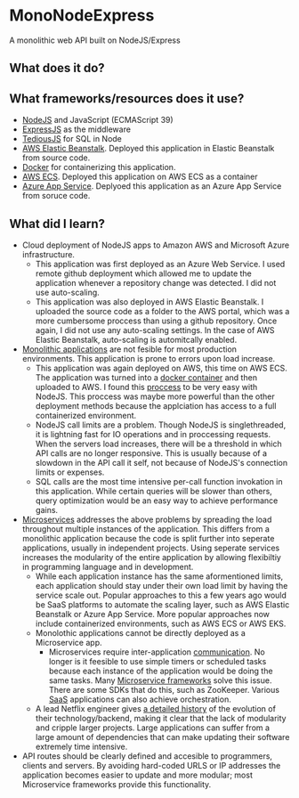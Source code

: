 # MonoNodeExpress
A monolithic web API built on NodeJS/Express

## What does it do?

## What frameworks/resources does it use?
- [NodeJS](https://nodejs.org/en/) and JavaScript (ECMAScript 39)
- [ExpressJS](https://expressjs.com/) as the middleware
- [TediousJS](https://github.com/tediousjs/tedious) for SQL in Node
- [AWS Elastic Beanstalk](https://aws.amazon.com/elasticbeanstalk/). Deployed this application in Elastic Beanstalk from source code.
- [Docker](https://docker.com) for containerizing this application.
- [AWS ECS](https://aws.amazon.com/ecs/?whats-new-cards.sort-by=item.additionalFields.postDateTime&whats-new-cards.sort-order=desc&ecs-blogs.sort-by=item.additionalFields.createdDate&ecs-blogs.sort-order=desc). Deployed this application on AWS ECS as a container
- [Azure App Service](https://azure.microsoft.com/en-us/services/app-service/). Deplyoed this application as an Azure App Service from soruce code.

## What did I learn?
- Cloud deployment of NodeJS apps to Amazon AWS and Microsoft Azure infrastructure.
    - This application was first deployed as an Azure Web Service. I used remote github deployment which allowed me to update the application whenever a repository change was detected. I did not use auto-scaling.
    - This application was also deployed in AWS Elastic Beanstalk. I uploaded the source code as a folder to the AWS portal, which was a more cumbersome proccess than using a github repository. Once again, I did not use any auto-scaling settings. In the case of AWS Elastic Beanstalk, auto-scaling is automitcally enabled.
- [Monolithic applications](https://www.mulesoft.com/resources/api/microservices-vs-monolithic) are not fesible for most production environments.  This application is prone to errors upon load increase. 
    - This application was again deployed on AWS, this time on AWS ECS. The application was turned into a [docker container](https://www.docker.com/resources/what-container) and then uploaded to AWS. I found this [proccess](https://nodejs.org/en/docs/guides/nodejs-docker-webapp/) to be very easy with NodeJS. This proccess was maybe more powerful than the other deployment methods because the applciation has access to a full containerized environment.
    - NodeJS call limits are a problem. Though NodeJS is singlethreaded, it is lightning fast for IO operations and in proccessing requests. When the servers load increases, there will be a threshold in which API calls are no longer responsive. This is usually because of a slowdown in the API call it self, not because of NodeJS's connection limits or expenses. 
    - SQL calls are the most time intensive per-call function invokation in this application. While certain queries will be slower than others, query optimization would be an easy way to achieve performance gains.
 - [Microservices](https://microservices.io/patterns/microservices.html) addresses the above problems by spreading the load throughout multiple instances of the application. This differs from a monolithic application because the code is split further into seperate applications, usually in independent projects. Using seperate services increases the modularity of the entire application by allowing flexibiltiy in programming language and in development. 
    - While each application instance has the same aformentioned limits, each application should stay under their own load limit by having the service scale out. Popular approaches to this a few years ago would be SaaS platforms to automate the scaling layer, such as AWS Elastic Beanstalk or Azure App Service. More popular approaches now include containerized environments, such as AWS ECS or AWS EKS. 
    - Monolothic applications cannot be directly deployed as a Microservice app.
        - Microservices require inter-application [communication](https://solace.com/blog/microservices-choreography-vs-orchestration/). No longer is it feesible to use simple timers or scheduled tasks because each instance of the application would be doing the same tasks. Many [Microservice frameworks](https://github.com/mfornos/awesome-microservices) solve this issue. There are some SDKs that do this, such as ZooKeeper. Various [SaaS](https://docs.microsoft.com/en-us/dotnet/architecture/microservices/architect-microservice-container-applications/scalable-available-multi-container-microservice-applications) applications can also achieve orchestration. 
    - A lead Netflix engineer gives [a detailed history](https://www.youtube.com/watch?v=CZ3wIuvmHeM) of the evolution of their technology/backend, making it clear that the lack of modularity and cripple larger projects. Large applications can suffer from a large amount of dependencies that can make updating their software extremely time intensive.
 - API routes should be clearly defined and accesible to programmers, clients and servers. By avoiding hard-coded URLS or IP addresses the application becomes easier to update and more modular; most Microservice frameworks provide this functionality.
    
